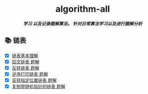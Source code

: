 <div align = "center"><h1>algorithm-all</h1></div>
<div align = "center"><h5>学习 以及记录题解算法。 针对日常算法学习以及进行题解分析</h5></div>

## 📚 链表

- [x] [链表基本理解](https://a572251465.github.io/blogs/algorithm/linkedList.html)
- [x] [回文链表 题解](https://github.com/a572251465/algorithm-all/tree/main/%E9%93%BE%E8%A1%A8/%E9%9D%A2%E8%AF%95%E9%A2%98%2002.06.%20%E5%9B%9E%E6%96%87%E9%93%BE%E8%A1%A8)
- [x] [反转链表 题解](https://github.com/a572251465/algorithm-all/tree/main/%E9%93%BE%E8%A1%A8/206.%20%E5%8F%8D%E8%BD%AC%E9%93%BE%E8%A1%A8)
- [x] [逆序打印链表 题解](https://github.com/a572251465/algorithm-all/tree/main/%E9%93%BE%E8%A1%A8/%E5%89%91%E6%8C%87%20Offer%2006.%20%E4%BB%8E%E5%B0%BE%E5%88%B0%E5%A4%B4%E6%89%93%E5%8D%B0%E9%93%BE%E8%A1%A8)
- [x] [反转指定位置链表 题解](https://github.com/a572251465/algorithm-all/tree/main/%E9%93%BE%E8%A1%A8/92.%20%E5%8F%8D%E8%BD%AC%E9%93%BE%E8%A1%A8%20II)
- [x] [复制带随机指针的链表 题解](https://github.com/a572251465/algorithm-all/tree/main/%E9%93%BE%E8%A1%A8/138.%20%E5%A4%8D%E5%88%B6%E5%B8%A6%E9%9A%8F%E6%9C%BA%E6%8C%87%E9%92%88%E7%9A%84%E9%93%BE%E8%A1%A8)
